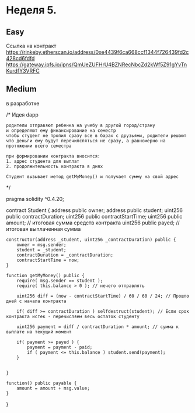 # Неделя 5. 

## Easy

Ссылка на контракт https://rinkeby.etherscan.io/address/0xe4439f6ca668ccf1344f726439fd2c428cd6fdfd
https://gateway.ipfs.io/ipns/QmUeZUFHrU4BZNRecNbcZd2kWf5Z91gYvTnKurdfY3VRFC


## Medium
в разработке

/*
	Идея dapp

	родители отправяют ребенка на учебу в другой город/страну
	и определяют ему финансирование на семестр
	чтобы студент не пропил сразу все в барах с друзьями, родители решают 
	что деньги ему будут перечилсляться не сразу, а равномерно на протяжении всего семестра

	при формировании контракта вносится:
	1. адрес студента для выплат
	2. продолжительность контракта в днях

	Студент вызывает метод getMyMoney() и получает сумму на свой адрес 

*/

pragma solidity ^0.4.20;

contract Student {
    address public owner;
    address public student;
    uint256 public contractDuration;
    uint256 public contractStartTime;
    uint256 public amount; // итоговая сумма средств контракта
    uint256 public payed; // итоговая выплаченная сумма

    constructor(address _student, uint256 _contractDuration) public {
        owner = msg.sender;
        student = _student;
        contractDuration = _contractDuration;
        contractStartTime = now;
    }

    function getMyMoney() public {
    	require( msg.sender == student );
    	require( this.balance > 0 ); // нечего отправлять

    	uint256 diff = (now - contractStartTime) / 60 / 60 / 24; // Прошло дней с начала контракта

    	if( diff >= contractDuration ) selfdestruct(student); // Если срок контракта истек - перечисляем весь остаток студенту

    	uint256 payment = diff / contractDuration * amount; // сумма к выплате на текущий момент

        if( payment >= payed ) {
            payment = payment - paid;
            if ( payment <= this.balance ) student.send(payment);    
        }

    	
    }

    function() public payable {
    	amount = amount + msg.value;
    }
}